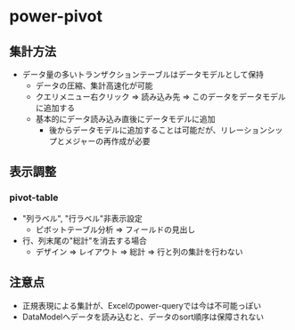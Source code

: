 # power-pivot

## 集計方法

* データ量の多いトランザクションテーブルはデータモデルとして保持
  * データの圧縮、集計高速化が可能
  * クエリメニュー右クリック => 読み込み先 => このデータをデータモデルに追加する
  * 基本的にデータ読み込み直後にデータモデルに追加
    * 後からデータモデルに追加することは可能だが、リレーションシップとメジャーの再作成が必要

## 表示調整

### pivot-table

* "列ラベル", "行ラベル"非表示設定
  * ピボットテーブル分析 => フィールドの見出し
* 行、列末尾の"総計"を消去する場合
  * デザイン => レイアウト => 総計 => 行と列の集計を行わない

## 注意点

* 正規表現による集計が、Excelのpower-queryでは今は不可能っぽい
* DataModelへデータを読み込むと、データのsort順序は保障されない
